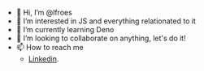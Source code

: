 - 👋 Hi, I’m @lfroes
- 👀 I’m interested in JS and everything relationated to it 
- 🌱 I’m currently learning Deno
- 💞️ I’m looking to collaborate on anything, let's do it!
- 📫 How to reach me 
  - [Linkedin](https://www.linkedin.com/in/luiz-engracia-froes/). 

<!---
lfroes/lfroes is a ✨ special ✨ repository because its `README.md` (this file) appears on your GitHub profile.
You can click the Preview link to take a look at your changes.
--->
